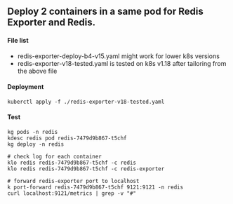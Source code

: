 ## Deploy 2 containers in a same pod for Redis Exporter and Redis.

#### File list
* redis-exporter-deploy-b4-v15.yaml might work for lower k8s versions
* redis-exporter-v18-tested.yaml is tested on k8s v1.18 after tailoring from the above file

#### Deployment
```
kuberctl apply -f ./redis-exporter-v18-tested.yaml
```

#### Test 
```
kg pods -n redis
kdesc redis pod redis-7479d9b867-t5chf
kg deploy -n redis

# check log for each container
klo redis redis-7479d9b867-t5chf -c redis
klo redis redis-7479d9b867-t5chf -c redis-exporter

# forward redis-exporter port to localhost
k port-forward redis-7479d9b867-t5chf 9121:9121 -n redis
curl localhost:9121/metrics | grep -v "#"
```

